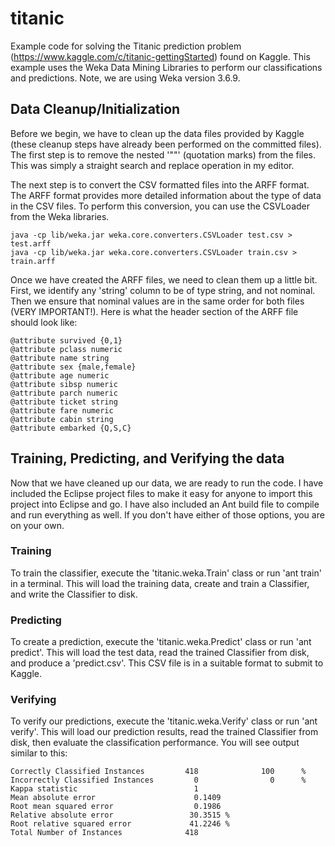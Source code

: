 # titanic #

Example code for solving the Titanic prediction problem (https://www.kaggle.com/c/titanic-gettingStarted) found on Kaggle.  This example uses the Weka Data Mining Libraries to perform our classifications and predictions. Note, we are using Weka version 3.6.9.

## Data Cleanup/Initialization ##

Before we begin, we have to clean up the data files provided by Kaggle (these cleanup steps have already been performed on the committed files).  The first step is to remove the nested '""' (quotation marks) from the files.  This was simply a straight search and replace operation in my editor.

The next step is to convert the CSV formatted files into the ARFF format.  The ARFF format provides more detailed information about the type of data in the CSV files.  To perform this conversion, you can use the CSVLoader from the Weka libraries.

```
java -cp lib/weka.jar weka.core.converters.CSVLoader test.csv > test.arff
java -cp lib/weka.jar weka.core.converters.CSVLoader train.csv > train.arff
```

Once we have created the ARFF files, we need to clean them up a little bit.  First, we identify any 'string' column to be of type string, and not nominal.  Then we ensure that nominal values are in the same order for both files (VERY IMPORTANT!).  Here is what the header section of the ARFF file should look like:

```
@attribute survived {0,1}
@attribute pclass numeric
@attribute name string
@attribute sex {male,female}
@attribute age numeric
@attribute sibsp numeric
@attribute parch numeric
@attribute ticket string
@attribute fare numeric
@attribute cabin string
@attribute embarked {Q,S,C}
```

## Training, Predicting, and Verifying the data ##

Now that we have cleaned up our data, we are ready to run the code.  I have included the Eclipse project files to make it easy for anyone to import this project into Eclipse and go.  I have also included an Ant build file to compile and run everything as well.  If you don't have either of those options, you are on your own.

### Training ###

To train the classifier, execute the 'titanic.weka.Train' class or run 'ant train' in a terminal.  This will load the training data, create and train a Classifier, and write the Classifier to disk.

### Predicting ###

To create a prediction, execute the 'titanic.weka.Predict' class or run 'ant predict'.  This will load the test data, read the trained Classifier from disk, and produce a 'predict.csv'.  This CSV file is in a suitable format to submit to Kaggle.

### Verifying ###

To verify our predictions, execute the 'titanic.weka.Verify' class or run 'ant verify'.  This will load our prediction results, read the trained Classifier from disk, then evaluate the classification performance.  You will see output similar to this:

```
Correctly Classified Instances         418              100      %
Incorrectly Classified Instances         0                0      %
Kappa statistic                          1     
Mean absolute error                      0.1409
Root mean squared error                  0.1986
Relative absolute error                 30.3515 %
Root relative squared error             41.2246 %
Total Number of Instances              418     
```
